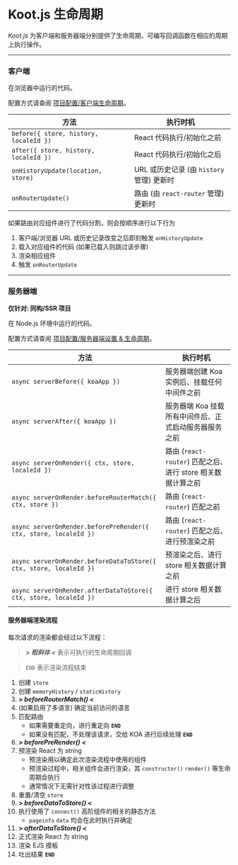 # Koot.js 生命周期

_Koot.js_ 为客户端和服务器端分别提供了生命周期，可编写回调函数在相应的周期上执行操作。

---

### 客户端

在浏览器中运行的代码。

配置方式请查阅 [项目配置/客户端生命周期](/config?id=客户端生命周期)。

| 方法                                   | 执行时机                                  |
| -------------------------------------- | ----------------------------------------- |
| `before({ store, history, localeId })` | React 代码执行/初始化之前                 |
| `after({ store, history, localeId })`  | React 代码执行/初始化之后                 |
| `onHistoryUpdate(location, store)`     | URL 或历史记录 (由 `history` 管理) 更新时 |
| `onRouterUpdate()`                     | 路由 (由 `react-router` 管理) 更新时      |

如果路由对应组件进行了代码分割，则会按顺序进行以下行为

1. 客户端/浏览器 URL 或历史记录改变之后即刻触发 `onHistoryUpdate`
2. 载入对应组件的代码 (如果已载入则跳过该步骤)
3. 渲染相应组件
4. 触发 `onRouterUpdate`

---

### 服务器端

**仅针对: 同构/SSR 项目**

在 Node.js 环境中运行的代码。

配置方式请查阅 [项目配置/服务器端设置 & 生命周期](/config?id=服务器端设置-amp-生命周期)。

| 方法                                                               | 执行时机                                                    |
| ------------------------------------------------------------------ | ----------------------------------------------------------- |
| `async serverBefore({ koaApp })`                                   | 服务器端创建 Koa 实例后、挂载任何中间件之前                 |
| `async serverAfter({ koaApp })`                                    | 服务器端 Koa 挂载所有中间件后、正式启动服务器服务之前       |
| `async serverOnRender({ ctx, store, localeId })`                   | 路由 (`react-router`) 匹配之后、进行 store 相关数据计算之前 |
| `async serverOnRender.beforeRouterMatch({ ctx, store })`           | 路由 (`react-router`) 匹配之前                              |
| `async serverOnRender.beforePreRender({ ctx, store, localeId })`   | 路由 (`react-router`) 匹配之后、进行预渲染之前              |
| `async serverOnRender.beforeDataToStore({ ctx, store, localeId })` | 预渲染之后、进行 store 相关数据计算之前                     |
| `async serverOnRender.afterDataToStore({ ctx, store, localeId })`  | 进行 store 相关数据计算之后                                 |

#### 服务器端渲染流程

每次请求的渲染都会经过以下流程：

> _**> 粗斜体 <**_ 表示可执行的生命周期回调

> `END` 表示渲染流程结束

1. 创建 `store`
2. 创建 `memoryHistory` / `staticHistory`
3. _**> beforeRouterMatch() <**_
4. (如果启用了多语言) 确定当前访问的语言
5. 匹配路由
    - 如果需要重定向，进行重定向 **`END`**
    - 如果没有匹配，不处理该请求，交给 KOA 进行后续处理 **`END`**
6. _**> beforePreRender() <**_
7. 预渲染 React 为 string
    - 预渲染用以确定此次渲染流程中使用的组件
    - 预渲染过程中，相关组件会进行渲染，其 `constructor()` `render()` 等生命周期会执行
    - 通常情况下无需针对性该过程进行调整
8. 重置/清空 `store`
9. _**> beforeDataToStore() <**_
10. 执行使用了 `connect()` 高阶组件的相关的静态方法
    - `pageinfo` `data` 均会在此时执行并确定
11. _**> afterDataToStore() <**_
12. 正式渲染 React 为 string
13. 渲染 EJS 摸板
14. 吐出结果 **`END`**
